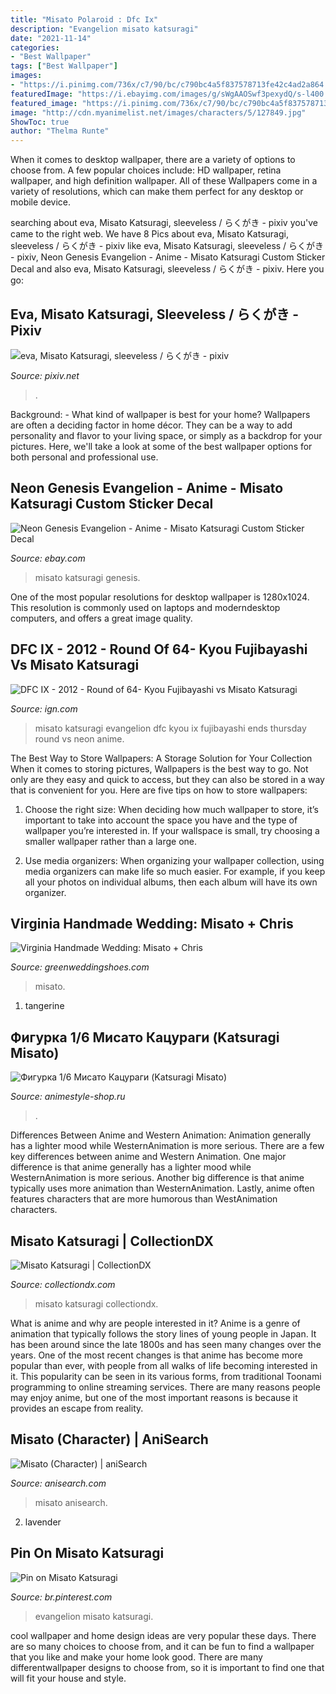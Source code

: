 ```yaml
---
title: "Misato Polaroid : Dfc Ix"
description: "Evangelion misato katsuragi"
date: "2021-11-14"
categories:
- "Best Wallpaper"
tags: ["Best Wallpaper"]
images:
- "https://i.pinimg.com/736x/c7/90/bc/c790bc4a5f837578713fe42c4ad2a864.jpg"
featuredImage: "https://i.ebayimg.com/images/g/sWgAAOSwf3pexydQ/s-l400.jpg"
featured_image: "https://i.pinimg.com/736x/c7/90/bc/c790bc4a5f837578713fe42c4ad2a864.jpg"
image: "http://cdn.myanimelist.net/images/characters/5/127849.jpg"
ShowToc: true
author: "Thelma Runte"
---
```



When it comes to desktop wallpaper, there are a variety of options to choose from. A few popular choices include: HD wallpaper, retina wallpaper, and high definition wallpaper. All of these Wallpapers come in a variety of resolutions, which can make them perfect for any desktop or mobile device. 

	

		
searching about eva, Misato Katsuragi, sleeveless / らくがき - pixiv you've came to the right web. We have 8 Pics about eva, Misato Katsuragi, sleeveless / らくがき - pixiv like eva, Misato Katsuragi, sleeveless / らくがき - pixiv, Neon Genesis Evangelion - Anime - Misato Katsuragi Custom Sticker Decal and also eva, Misato Katsuragi, sleeveless / らくがき - pixiv. Here you go:
		
    
## Eva, Misato Katsuragi, Sleeveless / らくがき - Pixiv

<img loading=lazy src="https://embed.pixiv.net/decorate.php?illust_id=12845326" onerror="this.onerror=null;this.src='https://tse4.mm.bing.net/th?id=OIP._d3gBtHVeT1Kge6HEFA69wHaD4&amp;pid=15.1';" alt="eva, Misato Katsuragi, sleeveless / らくがき - pixiv">

_Source: pixiv.net_

>. 

	

Background: - What kind of wallpaper is best for your home?
Wallpapers are often a deciding factor in home décor. They can be a way to add personality and flavor to your living space, or simply as a backdrop for your pictures. Here, we'll take a look at some of the best wallpaper options for both personal and professional use.

    
## Neon Genesis Evangelion - Anime - Misato Katsuragi Custom Sticker Decal

<img loading=lazy src="https://i.ebayimg.com/images/g/sWgAAOSwf3pexydQ/s-l400.jpg" onerror="this.onerror=null;this.src='https://tse3.mm.bing.net/th?id=OIP.fbTHceXitL0P37e69i8arwAAAA&amp;pid=15.1';" alt="Neon Genesis Evangelion - Anime - Misato Katsuragi Custom Sticker Decal">

_Source: ebay.com_

>misato katsuragi genesis. 

	

One of the most popular resolutions for desktop wallpaper is 1280x1024. This resolution is commonly used on laptops and moderndesktop computers, and offers a great image quality.

    
## DFC IX - 2012 - Round Of 64- Kyou Fujibayashi Vs Misato Katsuragi

<img loading=lazy src="http://cdn.myanimelist.net/images/characters/5/127849.jpg" onerror="this.onerror=null;this.src='https://tse1.mm.bing.net/th?id=OIP.4mBoHUCX7S5pgzKl5VBaIwAAAA&amp;pid=15.1';" alt="DFC IX - 2012 - Round of 64- Kyou Fujibayashi vs Misato Katsuragi">

_Source: ign.com_

>misato katsuragi evangelion dfc kyou ix fujibayashi ends thursday round vs neon anime. 

	

The Best Way to Store Wallpapers: A Storage Solution for Your Collection
When it comes to storing pictures, Wallpapers is the best way to go. Not only are they easy and quick to access, but they can also be stored in a way that is convenient for you. Here are five tips on how to store wallpapers:
1) Choose the right size: When deciding how much wallpaper to store, it’s important to take into account the space you have and the type of wallpaper you’re interested in. If your wallspace is small, try choosing a smaller wallpaper rather than a large one.

2) Use media organizers: When organizing your wallpaper collection, using media organizers can make life so much easier. For example, if you keep all your photos on individual albums, then each album will have its own organizer.

    
## Virginia Handmade Wedding: Misato + Chris

<img loading=lazy src="https://i0.wp.com/greenweddingshoes.com/wp-content/uploads/2013/05/lovebyserena-wedding-25.jpg?resize=300" onerror="this.onerror=null;this.src='https://tse1.mm.bing.net/th?id=OIP.EIFz5KxcRjKHbgYGxZxnSAHaE4&amp;pid=15.1';" alt="Virginia Handmade Wedding: Misato + Chris">

_Source: greenweddingshoes.com_

>misato. 

	

1. tangerine 

    
## Фигурка 1/6 Мисато Кацураги (Katsuragi Misato)

<img loading=lazy src="https://i.siteapi.org/jdOZNz4HBGqls3D41J2hLXajBg4=/fit-in/330x/center/top/filters:fill(transparent):format(png):watermark(f2a114360252916.ru.s.siteapi.org/watermark/mzeppc7uppw888ogos88sog0gs8gkg,-1,-1,0,15,none)/f2a114360252916.ru.s.siteapi.org/img/rou81h14zmsw0c48gcwsws0sgcw8sw" onerror="this.onerror=null;this.src='https://tse2.mm.bing.net/th?id=OIP.-xF5M9qotZO0cZSAxFO4aQAAAA&amp;pid=15.1';" alt="Фигурка 1/6 Мисато Кацураги (Katsuragi Misato)">

_Source: animestyle-shop.ru_

>. 

	

Differences Between Anime and Western Animation: Animation generally has a lighter mood while WesternAnimation is more serious.
There are a few key differences between anime and Western Animation. One major difference is that anime generally has a lighter mood while WesternAnimation is more serious. Another big difference is that anime typically uses more animation than WesternAnimation. Lastly, anime often features characters that are more humorous than WestAnimation characters.

    
## Misato Katsuragi | CollectionDX

<img loading=lazy src="http://www.collectiondx.com/files/reviews/Sega/Evangelion/Rebuild/EXFigure/Misato_Katsuragi/EX Figure Misato Katsuragi __Polaroid_ capture_.JPG" onerror="this.onerror=null;this.src='https://tse1.mm.bing.net/th?id=OIP.2ohur_LPB7Dx1nfHDjtxzQHaFj&amp;pid=15.1';" alt="Misato Katsuragi | CollectionDX">

_Source: collectiondx.com_

>misato katsuragi collectiondx. 

	

What is anime and why are people interested in it?
Anime is a genre of animation that typically follows the story lines of young people in Japan. It has been around since the late 1800s and has seen many changes over the years. One of the most recent changes is that anime has become more popular than ever, with people from all walks of life becoming interested in it. This popularity can be seen in its various forms, from traditional Toonami programming to online streaming services. There are many reasons people may enjoy anime, but one of the most important reasons is because it provides an escape from reality.

    
## Misato (Character) | AniSearch

<img loading=lazy src="https://cdn.anisearch.com/images/character/screen/55/55460/full/363959.jpg" onerror="this.onerror=null;this.src='https://tse2.mm.bing.net/th?id=OIP.NCeNDBiRFE__9BeEDL32_QHaEK&amp;pid=15.1';" alt="Misato (Character) | aniSearch">

_Source: anisearch.com_

>misato anisearch. 

	

2. lavender 

    
## Pin On Misato Katsuragi

<img loading=lazy src="https://i.pinimg.com/736x/c7/90/bc/c790bc4a5f837578713fe42c4ad2a864.jpg" onerror="this.onerror=null;this.src='https://tse3.mm.bing.net/th?id=OIP.eS1BQEoSu8xmZF8r1ULJEgHaHa&amp;pid=15.1';" alt="Pin on Misato Katsuragi">

_Source: br.pinterest.com_

>evangelion misato katsuragi. 

	

cool wallpaper and home design ideas are very popular these days. There are so many choices to choose from, and it can be fun to find a wallpaper that you like and make your home look good. There are many differentwallpaper designs to choose from, so it is important to find one that will fit your house and style.

